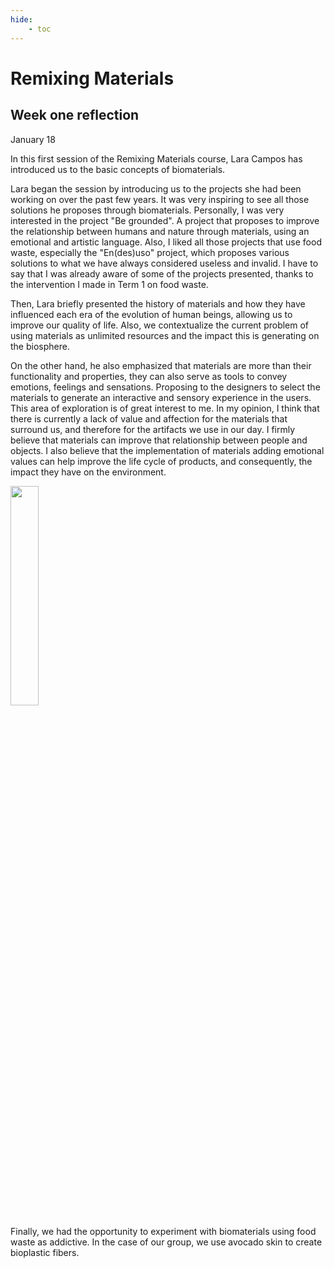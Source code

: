 ```yaml
---
hide:
    - toc
---
```

# **Remixing Materials** 

## Week one reflection 
January 18

In this first session of the Remixing Materials course, Lara Campos has introduced us to the basic concepts of biomaterials.

Lara began the session by introducing us to the projects she had been working on over the past few years. It was very inspiring to see all those solutions he proposes through biomaterials. Personally, I was very interested in the project "Be grounded". A project that proposes to improve the relationship between humans and nature through materials, using an emotional and artistic language. Also, I liked all those projects that use food waste, especially the "En(des)uso" project, which proposes various solutions to what we have always considered useless and invalid.  I have to say that I was already aware of some of the projects presented, thanks to the intervention I made in Term 1 on food waste. 

Then, Lara briefly presented the history of materials and how they have influenced each era of the evolution of human beings, allowing us to improve our quality of life.  Also, we contextualize the current problem of using materials as unlimited resources and the impact this is generating on the biosphere. 

On the other hand, he also emphasized that materials are more than their functionality and properties, they can also serve as tools to convey emotions, feelings and sensations. Proposing to the designers to select the materials to generate an interactive and sensory experience in the users. This area of exploration is of great interest to me. In my opinion, I think that there is currently a lack of value and affection for the materials that surround us, and therefore for the artifacts we use in our day. I firmly believe that materials can improve that relationship between people and objects. I also believe that the implementation of materials adding emotional values can help improve the life cycle of products, and consequently, the impact they have on the environment.

<img src="https://junebascaran.github.io/MDEF/images/Remixing%20materials/technical_page-0002.jpg" width=30% height=30%> 

Finally, we had the opportunity to experiment with biomaterials using food waste as addictive. In the case of our group, we use avocado skin to create bioplastic fibers. 


